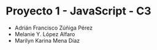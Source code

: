 # Proyecto 1 - JavaScript - C3

- Adrián Francisco Zúñiga Pérez
- Melanie Y. López Alfaro
- Marilyn Karina Mena Díaz
